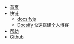<!-- 右上角菜单栏 -->
* [首页](/)
* 快链
  * [docsifyjs](https://github.com/docsifyjs/docsify/)
  * [Docsify 快速搭建个人博客](https://www.nodejs.red/#/tools/docsify)
* [帮助](/pages/help.md)
* [Github](https://github.com/Sogrey/Docsify-Template.git)